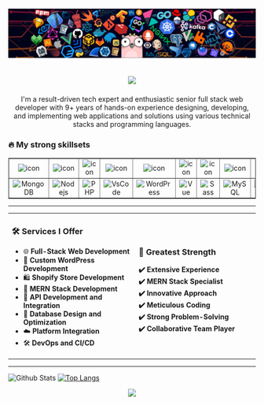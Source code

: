 ![](https://github.com/techexpert0119/techexpert0119/blob/main/assets/header_1.png)

<h2 align="center">
  <a href="https://git.io/typing-svg">
    <img src="https://readme-typing-svg.herokuapp.com/?lines=Hello,+everyone!+👋;Nice+to+meet+you!&center=true&size=30">
  </a>
</h2>

<p align="center">
I'm a result-driven tech expert and enthusiastic senior full stack web developer with 9+ years of hands-on experience designing, developing, and implementing web applications and solutions using various technical stacks and programming languages.
</p>

<h3>🔥 My strong skillsets</h3>
<table align="center" border="none">
  <tr>
    <td align="center">
      <img src="https://skillicons.dev/icons?i=react" alt="icon" width="24" height="24" />
    </td>
    <td align="center">
      <img src="https://skillicons.dev/icons?i=typescript" alt="icon" width="24" height="24" />
    </td>
    <td align="center">
      <img src="https://skillicons.dev/icons?i=javascript" alt="icon" width="24" height="24" />
    </td>
    <td align="center">
      <img src="https://skillicons.dev/icons?i=cpp" alt="icon" width="24" height="24" />
    </td>
    <td align="center">
      <img src="https://skillicons.dev/icons?i=mysql" alt="icon" width="24" height="24" />
    </td>
    <td align="center">
      <img src="https://skillicons.dev/icons?i=aws" alt="icon" width="24" height="24" />
    </td>
    <td align="center">
      <img src="https://skillicons.dev/icons?i=python" alt="icon" width="24" height="24" />
    </td>
    <td align="center">
      <img src="https://skillicons.dev/icons?i=django" alt="icon" width="24" height="24" />
    </td>
    <td align="center">
      <img src="https://skillicons.dev/icons?i=github" alt="icon" width="24" height="24" />
    </td>
    <td align="center">
      <img src="https://skillicons.dev/icons?i=nextjs" width="24" height="24" alt="NextJS" />
    </td>
    <td align="center">
      <img src="https://skillicons.dev/icons?i=angular" width="24" height="24" alt="HTML5" />
    </td>
    <td align="center" >
      <img src="https://skillicons.dev/icons?i=laravel" width="24" height="24" alt="Laravel" />
    </td>
    <td align="center" >
      <img src="https://skillicons.dev/icons?i=express" width="24" height="24" alt="Express" />
    </td>
    <td align="center" >
      <img src="https://skillicons.dev/icons?i=html" width="24" height="24" alt="HTML5" />
    </td>
    <td align="center">
      <img src="https://skillicons.dev/icons?i=css" width="24" height="24" alt="css" />
    </td>
    <td align="center" >
      <img src="https://skillicons.dev/icons?i=bootstrap" width="24" height="24" alt="bootstrap" />
    </td>
    <td align="center">
      <img src="https://skillicons.dev/icons?i=tailwind" width="24" height="24" alt="tailwind" />
    </td>
    <td align="center">
      <img src="https://skillicons.dev/icons?i=jquery" width="24" height="24" alt="jQuery" />
    </td>
  </tr>
  <tr>
    <td align="center">
      <img src="https://skillicons.dev/icons?i=mongodb" width="24" height="24" alt="MongoDB" />
    </td>
    <td align="center">
      <img src="https://skillicons.dev/icons?i=nodejs" width="24" height="24" alt="Nodejs" />
    </td>
    <td align="center">
      <img src="https://skillicons.dev/icons?i=php" width="24" height="24" alt="PHP" />
    </td>
    <td align="center">
      <img src="https://skillicons.dev/icons?i=vscode" width="24" height="24" alt="VsCode" />
    </td>
    <td align="center">
      <img src="https://skillicons.dev/icons?i=wordpress" width="24" height="24" alt="WordPress" />
    </td>
    <td align="center">
      <img src="https://skillicons.dev/icons?i=vue" width="24" height="24" alt="Vue" />
    </td>
    <td align="center">
      <img src="https://skillicons.dev/icons?i=sass" width="24" height="24" alt="Sass" />
    </td>
    <td align="center">
      <img src="https://skillicons.dev/icons?i=graphql" width="24" height="24" alt="MySQL" />
    </td>
    <td align="center">
      <img src="https://skillicons.dev/icons?i=postgres" width="24" height="24" alt="PostgreSQL" />
    </td>
    <td align="center">
      <img src="https://skillicons.dev/icons?i=nuxtjs" width="24" height="24" alt="" />
    </td>
    <td align="center">
      <img src="https://skillicons.dev/icons?i=d3" width="24" height="24" alt="" />
    </td>
    <td align="center">
      <img src="https://skillicons.dev/icons?i=redux" width="24" height="24" alt="" />
    </td>
    <td align="center">
      <img src="https://skillicons.dev/icons?i=go" width="24" height="24" alt="" />
    </td>
    <td align="center">
      <img src="https://skillicons.dev/icons?i=nestjs" width="24" height="24" alt="" />
    </td>
    <td align="center">
      <img src="https://skillicons.dev/icons?i=mui" width="24" height="24" alt="" />
    </td>
    <td align="center">
      <img src="https://skillicons.dev/icons?i=azure" width="24" height="24" alt="" />
    </td>
    <td align="center">
      <img src="https://skillicons.dev/icons?i=docker" width="24" height="24" alt="" />
    </td>
    <td align="center">
      <img src="https://skillicons.dev/icons?i=kubernetes" width="24" height="24" alt="" />
    </td>
 </tr>
</table>

<hr>

<table border="0">
  <tr>
    <td width="400" verticalAlign="top">
      <h3>🛠️ Services I Offer</h3>
      <ul>
        <li>🌐 <b>Full-Stack Web Development</b></li>
        <li>📝 <b>Custom WordPress Development</b></li>
        <li>🛍️ <b>Shopify Store Development</b></li>
        <li>🔹 <b>MERN Stack Development</b></li>
        <li>🔌 <b>API Development and Integration</b></li>
        <li>💾 <b>Database Design and Optimization</b></li>
        <li>☁️ <b>Platform Integration</b></li>
        <li>🛠️ <b>DevOps and CI/CD</b></li>
      </ul>
    </td>
    <td width="400" verticalAlign="top">
      <h3>🌟 Greatest Strength</h3>
      <b>✔️ Extensive Experience<br/>✔️ MERN Stack Specialist<br/>✔️ Innovative Approach<br/>✔️ Meticulous Coding</br>✔️ Strong Problem-Solving<br/>✔️ Collaborative Team Player<br/></b>
    </td>
  </tr>
</table>
<hr>

![Github Stats](https://github-readme-stats.vercel.app/api?username=techexpert0119&count_private=true&show_icons=true)
[![Top Langs](https://github-readme-stats.vercel.app/api/top-langs/?username=techexpert0119&layout=compact)](https://github.com/techexpert0119/slate-app-mern)

<div align="center">
  <img height="120" src="https://user-images.githubusercontent.com/123120185/257965076-a45fbf30-104f-4dea-b41f-4babd28f92d2.svg"  />
</div>
